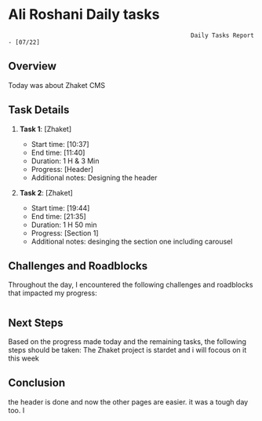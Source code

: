 # Ali Roshani Daily tasks
                                                        Daily Tasks Report - [07/22]

## Overview

Today was about Zhaket CMS

## Task Details

1. **Task 1**: [Zhaket]
   - Start time: [10:37]
   - End time: [11:40]
   - Duration:  1 H & 3 Min 
   - Progress: [Header]
   - Additional notes: Designing the header

2. **Task 2**: [Zhaket]
   - Start time: [19:44]
   - End time: [21:35]
   - Duration: 1 H 50 min
   - Progress: [Section 1]
   - Additional notes: desinging the section one including carousel
  

## Challenges and Roadblocks

Throughout the day, I encountered the following challenges and roadblocks that impacted my progress:
#

## Next Steps

Based on the progress made today and the remaining tasks, the following steps should be taken:
The Zhaket project is stardet and i will focous on it this week


## Conclusion
the header is done and now the other pages are easier.
it was a tough day too.
ا

